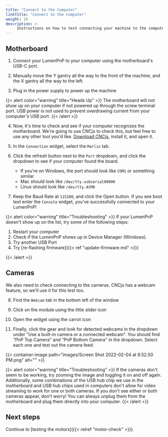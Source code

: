 ```yaml
---
title: "Connect to the Computer"
linkTitle: "Connect to the Computer"
weight: 10
description: >-
     Instructions on how to test connecting your machine to the computer
---
```


## Motherboard

1. Connect your LumenPnP to your computer using the motherboard's USB-C port.

2. Manually move the Y gantry all the way to the front of the machine, and the X gantry all the way to the left.

3. Plug in the power supply to power up the machine

{{< alert color="warning" title="Heads Up" >}}
The motherboard will not show up on your computer if not powered up through the screw terminal port. USB power is not used to prevent overdrawing current from your computer's USB port.
{{< /alert >}}

4. Now, it's time to check and see if your computer recognizes the motherboard. We're going to use CNCjs to check this, but feel free to use any other tool you'd like. [Download CNCjs](https://github.com/cncjs/cncjs/releases), install it, and open it.

5. In the `Connection` widget, select the `Marlin` tab.

6. Click the refresh button next to the `Port` dropdown, and click the dropdown to see if your computer found the board.
     * If you're on Windows, the port should look like `COM1` or something similar
     * Mac should look like `/dev/tty.usbserial00000`
     * Linux should look like `/dev/tty.ACM0`

7. Keep the Baud Rate at `115200`, and click the Open button. If you see boot text enter the `Console` widget, you've successfully connected to your LumenPnP!

{{< alert color="warning" title="Troubleshooting" >}}
If your LumenPnP doesn't show up on the list, try some of the following steps:

1. Restart your computer
2. Check if the LumenPnP shows up in Device Manager (Windows).
3. Try another USB Port
4. Try [re-flashing firmware]({{< ref "update-firmware.md" >}})

{{< /alert >}}

## Cameras
We also need to check connecting to the cameras. CNCjs has a webcam feature, so we'll use it for this test too.

8. Find the `Webcam` tab in the bottom left of the window

9. Click on the module using the little slider icon

10. Open the widget using the carrot icon

11. Finally, click the gear and look for detected webcams in the dropdown under "Use a built-in camera or a connected webcam". You should find "PnP Top Camera" and "PnP Bottom Camera" in the dropdown. Select each one and test out the camera feed.

{{< container-image path="images/Screen Shot 2022-02-04 at 9.52.50 PM.png" alt="" >}}

{{< alert color="warning" title="Troubleshooting" >}}
If the cameras don't seem to be working, try zooming the image and toggling it on and off again. Additionally, some combinations of the USB hub chip we use in the motherboard and USB hub chips used in computers don't allow for video streaming to work for one or both cameras. If you don't see either or both cameras appear, don't worry! You can always unplug them from the motherboard and plug them directly into your computer.
{{< /alert >}}

## Next steps

Continue to [testing the motors]({{< relref "motor-check" >}}).